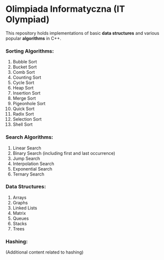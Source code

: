 # Olimpiada Informatyczna (IT Olympiad)

This repository holds implementations of basic **data structures** and various popular **algorithms** in C++.

### Sorting Algorithms:
1. Bubble Sort
2. Bucket Sort
3. Comb Sort
4. Counting Sort
5. Cycle Sort
6. Heap Sort
7. Insertion Sort
8. Merge Sort
9. Pigeonhole Sort
10. Quick Sort
11. Radix Sort
12. Selection Sort
13. Shell Sort

### Search Algorithms:
1. Linear Search
2. Binary Search (including first and last occurrence)
3. Jump Search
4. Interpolation Search
5. Exponential Search
6. Ternary Search

### Data Structures:
1. Arrays
2. Graphs
3. Linked Lists
4. Matrix
5. Queues
6. Stacks
7. Trees

### Hashing:
(Additional content related to hashing)
